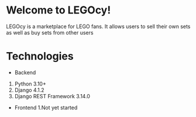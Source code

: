# Welcome to LEGOcy! 

LEGOcy is a marketplace for LEGO fans. It allows users to sell their own sets as well as buy sets from other users 

# Technologies

- Backend
1. Python 3.10+
2. Django 4.1.2
3. Django REST Framework 3.14.0

- Frontend 
1.Not yet started

